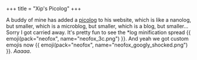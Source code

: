 +++
title = "Xip's Picolog"
+++

A buddy of mine has added a [picolog](https://xip.neocities.org/picolog/) to his website, which is like a nanolog, but smaller, which is a microblog, but smaller, which is a blog, but smaller... Sorry I got carried away. It's pretty fun to see the *log minification spread {{ emoji(pack="neofox", name="neofox_3c.png") }}. And yeah we got custom emojis now {{ emoji(pack="neofox", name="neofox_googly_shocked.png") }}. *Aaaaa*.
